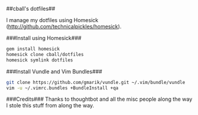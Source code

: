 ##cball's dotfiles##

I manage my dotfiles using Homesick (http://github.com/technicalpickles/homesick).

###Install using Homesick###
```zsh
gem install homesick
homesick clone cball/dotfiles
homesick symlink dotfiles
```

###Install Vundle and Vim Bundles###
```zsh
git clone https://github.com/gmarik/vundle.git ~/.vim/bundle/vundle
vim -u ~/.vimrc.bundles +BundleInstall +qa
```

###Credits###
Thanks to thoughtbot and all the misc people along the way I stole this stuff from along the way.
